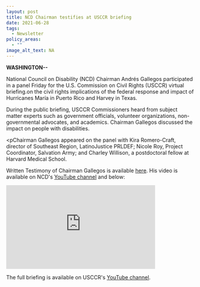 ```yaml
---
layout: post
title: NCD Chairman testifies at USCCR briefing
date: 2021-06-28
tags:
  - Newsletter
policy_areas:
  - ""
image_alt_text: NA
---
```


**WASHINGTON--**

National Council on Disability (NCD) Chairman Andrés Gallegos participated in a panel Friday for the U.S. Commission on Civil Rights (USCCR) virtual briefing.on the civil rights implications of the federal response and impact of Hurricanes María in Puerto Rico and Harvey in Texas.<p/><p>During the public briefing, USCCR Commissioners heard from subject matter experts such as government officials, volunteer organizations, non-governmental advocates, and academics. Chairman Gallegos discussed the impact on people with disabilities.<p/><pChairman Gallegos appeared on the panel with Kira Romero-Craft, director of Southeast Region, LatinoJustice PRLDEF; Nicole Roy, Project Coordinator, Salvation Army; and Charley Willison, a postdoctoral fellow at Harvard Medical School.<p/><p>Written Testimony of Chairman Gallegos is available <a href="/sites/default/files/Documents/National%20Council%20on%20Disability%20Testimony%20to%20USCCR%2019-1115%20FINAL_0.docx">here</a>. His video is available on NCD&#39;s <a href="https://www.youtube.com/watch?v=gnsmEmZ9dnw">YouTube channel</a> and below:<p/><p><iframe width="400" height="225" src="https://www.youtube.com/embed/gnsmEmZ9dnw" title="YouTube video player" frameborder="0" allow="accelerometer; autoplay; clipboard-write; encrypted-media; gyroscope; picture-in-picture" allowfullscreen></iframe><p/><p>The full briefing is available on USCCR&#39;s <a href="https://www.youtube.com/watch?v=_9xlFtBCmjQ&amp;t=7335s">YouTube channel</a>.</p>
